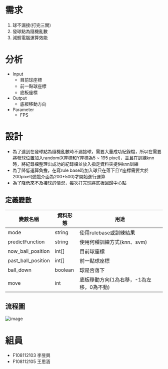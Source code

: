 # 需求
 1. 球不漏接(打完三關)
 2. 發球點為隨機亂數
 3. 減輕電腦運算效能

# 分析
 - Input
	 - 目前球座標
	 - 前一點球座標
	 - 底板座標
 - Output
	 - 底板移動方向
 - Parameter
	 - FPS

# 設計
 - 為了達到在發球點為隨機亂數時不漏接球，需要大量成功紀錄檔，所以在需要將發球位置加入random(X座標和Y座標為5 ~ 195 pixel)，並且在訓練knn時，將紀錄檔整理出成功的紀錄檔並放入指定資料夾提供knn訓練
 - 為了降低運算負擔，在寫rule base時加入球只在落下且Y座標需要大於200pixel(遊戲介面為200*500)才開始進行運算
 - 為了降低來不及接球的情況，每次打完球將底板回歸中心點
 
## 定義變數
|變數名稱          |資料形態|用途                                 |  
|------------------|-----  |-------------------------------------|
|mode              |string |使用rulebase或訓練結果                |
|predictFunction   |string |使用何種訓練方式(knn、svm)             |
|now_ball_position |int[]  |目前球座標                            |
|past_ball_position|int[]  |前一點球座標                          |
|ball_down         |boolean|球是否落下                            |
|move              |int    |底板移動方向(1為右移，-1為左移，0為不動)|

## 流程圖
![image](https://github.com/YUXING-LEE/mechine-learning/blob/master/HW3/HW3%E6%B5%81%E7%A8%8B%E5%9C%96.png)

# 組員
 - F108112103 李昱興
 - F108112105 王思涵
